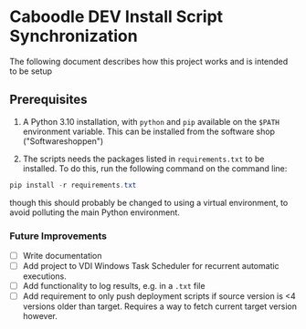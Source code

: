 # Caboodle DEV Install Script Synchronization

The following document describes how this project works and is intended to be setup 

## Prerequisites
1. A Python 3.10 installation, with `python` and `pip` available on the `$PATH` environment variable. This can be installed from the software shop ("Softwareshoppen")

2. The scripts needs the packages listed in `requirements.txt` to be installed. To do this, run the following command on the command line:
```powershell
pip install -r requirements.txt
```
though this should probably be changed to using a virtual environment, to avoid polluting the main Python environment.


### Future Improvements
- [ ] Write documentation
- [ ] Add project to VDI Windows Task Scheduler for recurrent automatic executions.
- [ ] Add functionality to log results, e.g. in a `.txt` file
- [ ] Add requirement to only push deployment scripts if source version is <4 versions older than target. Requires a way to fetch current target version however.